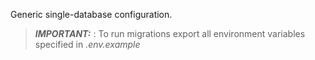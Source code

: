 Generic single-database configuration.

> **_IMPORTANT:_** : To run migrations export all environment variables specified in *.env.example*